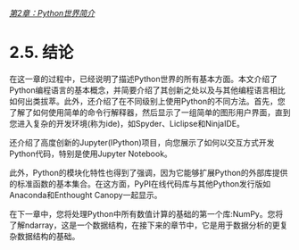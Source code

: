 
[*第2章：Python世界简介*](./)


# 2.5. 结论

在这一章的过程中，已经说明了描述Python世界的所有基本方面。本文介绍了Python编程语言的基本概念，并简要介绍了其创新之处以及与其他编程语言相比如何出类拔萃。此外，还介绍了在不同级别上使用Python的不同方法。首先，您了解了如何使用简单的命令行解释器，然后显示了一组简单的图形用户界面，直到您进入复杂的开发环境(称为ide)，如Spyder、Liclipse和NinjaIDE。

还介绍了高度创新的Jupyter(IPython)项目，向您展示了如何以交互方式开发Python代码，特别是使用Jupyter Notebook。

此外，Python的模块化特性也得到了强调，因为它能够扩展Python的外部库提供的标准函数的基本集合。在这方面，PyPI在线代码库与其他Python发行版如Anaconda和Enthought Canopy一起显示。

在下一章中，您将处理Python中所有数值计算的基础的第一个库:NumPy。您将了解ndarray，这是一个数据结构，在接下来的章节中，它是用于数据分析的更复杂数据结构的基础。

